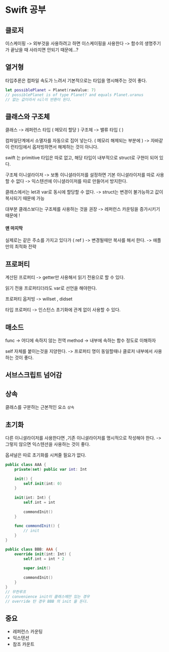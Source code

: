 # Swift 공부

## 클로저 
이스케이핑 -> 외부것을 사용하려고 하면 이스케이핑을 사용한다 -> 함수의 생명주기가 끝났을 때 사라지면 안되기 때문에...?


## 열거형 
타입추론은 컴파일 속도가 느려서 기본적으로는 타입을 명시해주는 것이 좋다.

```swift
let possiblePlanet = Planet(rawValue: 7)
// possiblePlanet is of type Planet? and equals Planet.uranus
// 없는 값이라서 nil이 반환이 된다.
```

## 클래스와 구조체 

클래스 -> 레퍼런스 타입 ( 메모리 할당 )
구조체 -> 밸류 타입    ( )


컴파일단계에서 소멸자를 자동으로 집어 넣는다. ( 메모리 해제되는 부분에 ) -> 자바같이 런타임에서 옵저빙하면서 해제하는 것이 아니다.


swift 는 primitive 타입은 따로 없고, 해당 타입이 내부적으로 struct로 구현이 되어 있다.


구조체 이니셜라이저 -> 보통 이니셜라이저를 설정하면 기본 이니셜라이저를 따로 사용할 수 없다 -> 익스텐션에 이니셜라이저를 따로 만들어서 방지한다.

클래스에서는 let과 var로 동시에 할당할 수 없다. -> struct는 변경이 불가능하고 값이 복사되기 때문에 가능

대부분 클래스보다는 구조체를 사용하는 것을 권장 -> 레퍼런스 카운팅을 증가시키기 때문에 !


#### 맨 마지막

실제로는 같은 주소를 가지고 있다가 ( ref ) -> 변경될때만 복사를 해서 한다. -> 애플만의 최적화 전략

## 프로퍼티

계산된 프로퍼티 -> getter만 사용해서 읽기 전용으로 할 수 있다. 

읽기 전용 프로퍼티더라도 var로 선언을 해야한다.

프로퍼티 옵저빙 -> willset , didset

타입 프로퍼티 -> 인스턴스 초기화에 관계 없이 사용할 수 있다. 

## 매소드

func -> 어디에 속하지 않는 전역
method -> 내부에 속하는 함수 정도로 이해하자

self 자체를 붙이는것을 지양한다. -> 프로퍼티 명이 동일할때나 클로저 내부에서 사용하는 것이 좋다.

## 서브스크립트 넘어감

## 상속

클래스를 구분하는 근본적인 요소 `상속`

## 초기화

다른 이니셜라이저를 사용한다면 ,기존 이니셜라이저를 명시적으로 작성해야 한다. -> 그렇지 않으면 익스텐션을 사용하는 것이 좋다.

옵셔널은 따로 초기화를 시켜줄 필요가 없다.

```swift
public class AAA {
    private(set) public var int: Int
    
    init() {
        self.init(int: 0)
    }
    
    init(int: Int) {
        self.int = int
        
        commondInit()
    }
    
    func commondInit() {
        // init
    }
}

public class BBB: AAA {
    override init(int: Int) {
        self.int = int * 2
        
        super.init()
        
        commondInit()
    }
}
// 무한루프
// convenience init이 클래스에만 있는 경우
// override 탄 경우 BBB 의 init 을 돈다.
```





## 중요
- 레퍼런스 카운팅 
- 익스텐션
- 참조 카운트 